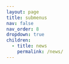 ```yaml
---
layout: page
title: submenus
nav: false
nav_order: 8
dropdown: true
children:
  - title: news
    permalink: /news/
---
```

